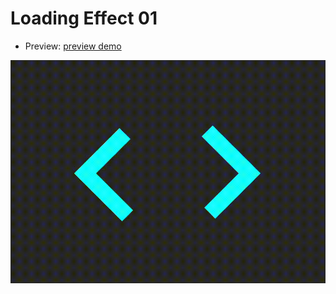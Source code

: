 # Loading Effect 01

-   Preview: [preview demo](https://banhcanh0509.github.io/loading_effect_01/)

![preview](./preview.gif)

